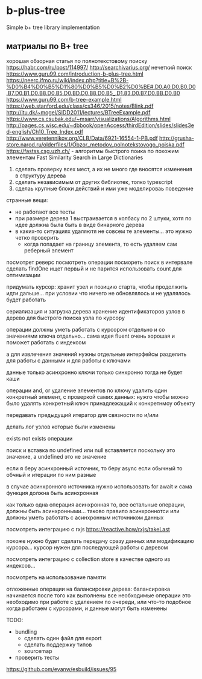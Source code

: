 # b-plus-tree

Simple b+ tree library implementation

## матриалы по B+ tree

хорошая обзорная статья по полнотекстовому поиску https://habr.com/ru/post/114997/
http://searchivarius.org/ нечеткий поиск
https://www.guru99.com/introduction-b-plus-tree.html
https://neerc.ifmo.ru/wiki/index.php?title=B%2B-%D0%B4%D0%B5%D1%80%D0%B5%D0%B2%D0%BE#.D0.A0.D0.B0.D0.B7.D0.B1.D0.B8.D0.B5.D0.BD.D0.B8.D0.B5_.D1.83.D0.B7.D0.BB.D0.B0
https://www.guru99.com/b-tree-example.html
https://web.stanford.edu/class/cs346/2015/notes/Blink.pdf
http://itu.dk/~mogel/SIDD2011/lectures/BTreeExample.pdf
https://www.cs.csubak.edu/~msarr/visualizations/Algorithms.html
http://pages.cs.wisc.edu/~dbbook/openAccess/thirdEdition/slides/slides3ed-english/Ch10_Tree_Index.pdf
http://www.veretennikov.org/CLB/Data/6921-16554-1-PB.pdf
http://grusha-store.narod.ru/olderfiles/1/Obzor_metodov_polnotekstovogo_poiska.pdf
https://fastss.csg.uzh.ch/ - алгоритмы быстрого поика по похожим элементам Fast Similarity Search in Large Dictionaries


1. сделать проверку всех мест, а их не много где вносятся изменения в структуру дерева
2. сделать независимым от других библиотек, толко typescript
3. сделаь крупные блоки действий и ими уже моделироваь поведение

странные вещи:
- не работают все тесты
- при размере дерева 1 выстраивается в колбасу по 2 штуки, хотя по идее должна была быть в виде бинарного дерева
- в каких-то ситуациях удаляютя не совсем те элементы... это нужно четко проверить
  - когда попадает на границу элемента, то есть удаляем сам реберный элемент


посмотрет реверс
посмотреть операции
посмореть поиск в интервале
сделать findOne ищет первый и не парится
использовать count для оптимизации

придумать курсор: хранит узел и позицию старта, чтобы продолжить идти дальше... при условии что ничего не обновлялось и не удалялось будет работать

сериализация и загрузка дерева
хранение идентификаторов узлов в дерево для быстрого поиска узла по курсору



  операции должны уметь работать с курсором отдельно и со значениями ключа отдельно...
  сама идея fluent  очень хорошая
  и поможет работать с индексом

  а для извлечения значений нужны отдельные интерфейсы
  разделить для работы с данными и для работы с ключами

  данные только асинхронно ключи только синхронно тогда не будет каши

  операции and, or
  удаление элементов по ключу
  удалить один конкретный элемент, с проверкой самих данных: нужго чтобы можно было удалять конкретный ключ принадлежащий к конкретнмоу объекту


  передавать предыдущий итератор для связности по и/или

  делать лог узлов которые были изменены

  exists not exists операции

  поиск и вставка по undefined или
  null вставляется поскольку это значение, а undefined это не значение

  если я беру асинхронный источник, то беру async если обычный то обчный
  и итерации по ним разные

  в случае асинхронного источника нужно использовать for await и сама функция должна быть асинхронная

  как только одна операция асинхронная то, все остальные операции, должны быть асинхронными... таково правило асинхроннотси или должны уметь работать с асинхронным источником данных

  посмотреть интеграцию с rxjs
    https://reactive.how/rxjs/takeLast

   похоже нужно будет сделать передачу сразу данных или модификацию курсора...
   курсор нужен для последующей работы с деревом

  посмотреть интеграцию с collection store в качестве одного из индексов...

  посмотреть на использование памяти

отложенные операции на балансировки дерева:
балансировка начинается после того как выполнены все необходимые операции
это необходимо при работе с удалением по очереди, или что-то подобное
когда работаем с курсорами, и данные могут быть изменены

TODO:
- bundling
  - сделать один файл для export
  - сделать поддержку типов
  - sourcemap
- проверить тесты

https://github.com/evanw/esbuild/issues/95

